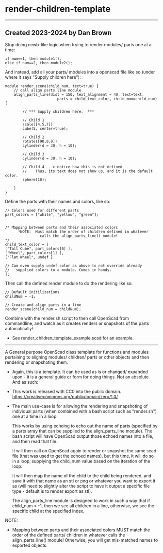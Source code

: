 # render-children-template
------------------------------------------------------

Created 2023-2024 by Dan Brown
------------------------------------------------------

Stop doing newb-like logic when trying to render modules/ parts one at a time:
```
if num==1, then module1(), 
else if num==2, then module2();
 ```

And instead, add all your parts/ modules into a openscad file like so
(under where it says "Supply children here"):
```
module render_scene(child_num, text=true) {
    // call align parts line module
    align_parts_line(dist = 150, text_alignment = 40, text=text, 
                        parts = child_text_color, child_num=child_num) {
                            
        // *** Supply children here:  ***     
                            
        // Child 1
        scale([4,5,7])                    
        cube(5, center=true);
                      
        // Child 2       
        rotate([90,0,0])                        
        cylinder(d = 30, h = 10);     
                          
        // Child 3                              
        cylinder(d = 30, h = 10);                      
               
        // Child 4  --> notice how this is not defined
        //    Thus, its text does not show up, and it is the default color.
        sphere(10);                    
                            
    }
}
```

Define the parts with their names and colors, like so:
```
// Colors used for different parts
part_colors = ["white", "yellow", "green"];


/* Mapping between parts and their associated colors
      *NOTE:  Must match the order of children defined in whatever 
                calls the align_parts_line() module! 
*/
child_text_color = [ 
["Tall Cube", part_colors[0] ],
["Wheel", part_colors[1] ],
["Flat Wheel", undef ]      

// Can even supply undef color as above to not override already 
//   supplied colors to a module. Comes in handy.
];
```

Then call the defined render module to do the rendering like so:
```
// Default initilizations
childNum = -1;  

// Create and align parts in a line
render_scene(child_num = childNum);
```

Combine with the render.sh script to then call OpenScad from commandline, 
and watch as it creates renders or snapshots of the parts automatically!

- See render_children_template_example.scad for an example.
------------------------------------------------------

A General purpose OpenScad class template for functions and modules pertaining
     to aligning modules/ children/ parts or other objects and then 
     rendering or snapshoting them.
     
-   Again, this is a template. It can be used as is or changed/ 
    expanded upon - it is a general guide or form for doing things.
    Not an absolute. And as such:
  
 - This work is released with CC0 into the public domain.
    https://creativecommons.org/publicdomain/zero/1.0/  
      
 -    The main use-case is for allowing the rendering and snapshoting of 
      individual parts (when combined with a bash script such as
      "render.sh") one at a time in a loop.
      
      This works by using echoing to echo out the name of parts
      (specified by a parts array that can be supplied to the
      align_parts_line module). The bash script will have OpenScad
      output those echoed names into a file, and then read that file.
      
      It will then call on OpenScad again to render or snapshot 
      the same scad file (that was used to get the echoed names), 
      but this time, it will do so in a loop, supplying the child_num
      value based on the iteration of the loop. 
     
      It will then map the name of the child to the child being rendered, 
      and save it with that name as an stl or png or whatever you want
      to export it as (will need to slightly alter the script to have it
      output a specific file type - default is to render export as stl).
      
      The align_parts_line module is designed to work in such a way 
      that if child_num > -1, then we see all children in a line,
      otherwise, we see the specific child at the specified index.
      
      
NOTE: 
   - Mapping between parts and their associated colors MUST match 
       the order of the defined parts/ children in whatever calls the
       align_parts_line() module! 
       Otherwise, you will get mis-matched names to exported objects.
